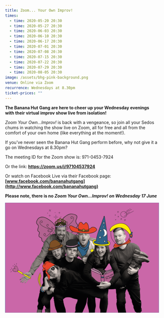 ```yaml
---
title: Zoom... Your Own Improv!
times:
  - time: 2020-05-20 20:30
  - time: 2020-05-27 20:30
  - time: 2020-06-03 20:30
  - time: 2020-06-10 20:30
  - time: 2020-06-17 20:30
  - time: 2020-07-01 20:30
  - time: 2020-07-08 20:30
  - time: 2020-07-15 20:30
  - time: 2020-07-22 20:30
  - time: 2020-07-29 20:30
  - time: 2020-08-05 20:30
image: /assets/bhg-pink-background.png
venue: Online via Zoom
recurrence: Wednesdays at 8.30pm
ticket-prices: ""
---
```

**The Banana Hut Gang are here to cheer up your Wednesday evenings with their virtual improv show live from isolation!**

*Zoom Your Own...Improv!* is back with a vengeance, so join all your Sedos chums in watching the show live on Zoom, all for free and all from the comfort of your own home (like everything at the moment!). 

If you've never seen the Banana Hut Gang perform before, why not give it a go on Wednesdays at 8.30pm? 

The meeting ID for the Zoom show is: 971-0453-7924 

Or the link: **<https://zoom.us/j/97104537924>**

Or watch on Facebook Live via their Facebook page: **[www.facebook.com/bananahutgang](http://www.facebook.com/bananahutgang)**

**Please note, there is no *Zoom Your Own...Improv! on Wednesday 17 June***

![](/assets/bhg-pink-background.png)